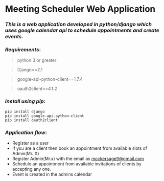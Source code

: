 # Meeting Scheduler Web Application

### *This is a web application developed in python/django which uses google calendar api to schedule appointments and create events.*

### ***Requirements***:

> python 3 or greater

> Django==2.1

> google-api-python-client==1.7.4

> oauth2client==4.1.2

### ***Install using pip***:

```
pip install django
pip install google-api-python-client
pip install oauth2client
```
### ***Application flow***:

- Register as a user
- If you are a client then book an appointment from available slots of Admin(Mr. X)
- Register Admin(Mr.x) with the email as mockersage9@gmail.com
- Schedule an appointment from available invitations of clients by accepting any one.
- Event is created in the admins calendar
